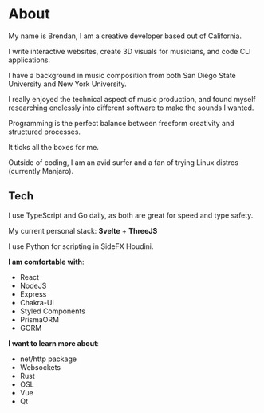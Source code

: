 # About 

My name is Brendan, I am a creative developer based out of California. 

I write interactive websites, create 3D visuals for musicians, and code CLI applications.

I have a background in music composition from both San Diego State University and New York University.

I really enjoyed the technical aspect of music production, and found myself researching endlessly into different software to make the sounds I wanted.

Programming is the perfect balance between freeform creativity and structured processes.

It ticks all the boxes for me.

Outside of coding, I am an avid surfer and a fan of trying Linux distros (currently Manjaro).

## Tech
I use TypeScript and Go daily, as both are great for speed and type safety.

My current personal stack: **Svelte** + **ThreeJS**

I use Python for scripting in SideFX Houdini.

**I am comfortable with**: 
- React 
- NodeJS 
- Express
- Chakra-UI
- Styled Components
- PrismaORM
- GORM

**I want to learn more about**: 
- net/http package 
- Websockets
- Rust 
- OSL 
- Vue
- Qt



